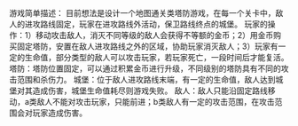 游戏简单描述：
目前想法是设计一个地图通关类塔防游戏，在每一个关卡中，敌人的进攻路线固定，玩家在进攻路线外活动，保卫路线终点的城堡。
玩家的操作：1）移动攻击敌人，消灭不同等级的敌人会获得不等额的金币；2）用金币购买固定塔防，安置在敌人进攻路线之外的区域，协助玩家消灭敌人；3）玩家有一定的生命值，部分类型的敌人可以攻击玩家，若玩家死亡，一段时间后才能复活。
塔防：塔防位置固定，可以通过积累金币进行升级，不同级别的塔防具有不同的攻击范围和杀伤力。
城堡：位于敌人进攻路线末端，有一定的生命值，敌人达到城堡对其造成伤害，城堡生命值耗尽则游戏失败。
敌人：敌人只能沿固定路线移动，a类敌人不能对攻击玩家，只能前进；b类敌人有一定的攻击范围，在攻击范围会对玩家造成伤害。
